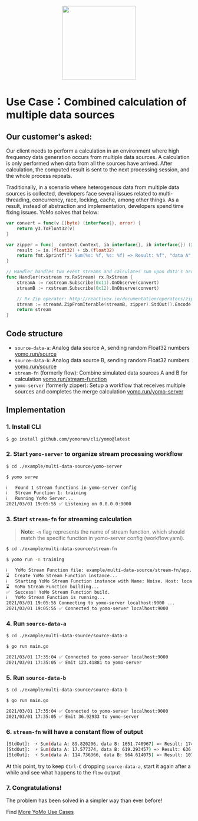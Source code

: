 <p align="center">
  <img width="200px" height="200px" src="https://yomo.run/yomo-logo.png" />
</p>

# Use Case：Combined calculation of multiple data sources

## Our customer's asked:

Our client needs to perform a calculation in an environment where high frequency data generation occurs from multiple data sources. A calculation is only performed when data from all the sources have arrived. After calculation, the computed result is sent to the next processing session, and the whole process repeats. 

Traditionally, in a scenario where heterogenous data from multiple data sources is collected, developers face several issues related to multi-threading, concurrency, race, locking, cache, among other things. As a result, instead of abstraction and implementation, developers spend time fixing issues. YoMo solves that below:

```go
var convert = func(v []byte) (interface{}, error) {
	return y3.ToFloat32(v)
}

var zipper = func(_ context.Context, ia interface{}, ib interface{}) (interface{}, error) {
	result := ia.(float32) + ib.(float32)
	return fmt.Sprintf("⚡️ Sum(%s: %f, %s: %f) => Result: %f", "data A", ia.(float32), "data B", ib.(float32), result), nil
}

// Handler handles two event streams and calculates sum upon data's arrival
func Handler(rxstream rx.RxStream) rx.RxStream {
	streamA := rxstream.Subscribe(0x11).OnObserve(convert)
	streamB := rxstream.Subscribe(0x12).OnObserve(convert)

	// Rx Zip operator: http://reactivex.io/documentation/operators/zip.html
	stream := streamA.ZipFromIterable(streamB, zipper).StdOut().Encode(0x13)
	return stream
}

```

## Code structure

+ `source-data-a`: Analog data source A, sending random Float32 numbers [yomo.run/source](https://yomo.run/source)
+ `source-data-b`: Analog data source B, sending random Float32 numbers [yomo.run/source](https://yomo.run/source)
+ `stream-fn` (formerly flow): Combine simulated data sources A and B for calculation [yomo.run/stream-function](https://yomo.run/flow)
+ `yomo-server` (formerly zipper): Setup a workflow that receives multiple sources and completes the merge calculation [yomo.run/yomo-server](https://yomo.run/zipper)

## Implementation

### 1. Install CLI

```bash
$ go install github.com/yomorun/cli/yomo@latest
```

### 2. Start `yomo-server` to organize stream processing workflow

```bash
$ cd ./example/multi-data-source/yomo-server

$ yomo serve

ℹ️   Found 1 stream functions in yomo-server config
ℹ️   Stream Function 1: training
ℹ️   Running YoMo Server...
2021/03/01 19:05:55 ✅ Listening on 0.0.0.0:9000

```

### 3. Start `stream-fn` for streaming calculation

> **Note**: `-n` flag represents the name of stream function, which should match the specific function in yomo-server config (workflow.yaml).

```bash
$ cd ./example/multi-data-source/stream-fn

$ yomo run -n training

ℹ️   YoMo Stream Function file: example/multi-data-source/stream-fn/app.go
⌛  Create YoMo Stream Function instance...
ℹ️   Starting YoMo Stream Function instance with Name: Noise. Host: localhost. Port: 9000.
⌛  YoMo Stream Function building...
✅  Success! YoMo Stream Function build.
ℹ️   YoMo Stream Function is running...
2021/03/01 19:05:55 Connecting to yomo-server localhost:9000 ...
2021/03/01 19:05:55 ✅ Connected to yomo-server localhost:9000

```

### 4. Run `source-data-a`

```bash
$ cd ./example/multi-data-source/source-data-a

$ go run main.go

2021/03/01 17:35:04 ✅ Connected to yomo-server localhost:9000
2021/03/01 17:35:05 ✅ Emit 123.41881 to yomo-server

```

### 5. Run `source-data-b`

```bash
$ cd ./example/multi-data-source/source-data-b

$ go run main.go

2021/03/01 17:35:04 ✅ Connected to yomo-server localhost:9000
2021/03/01 17:35:05 ✅ Emit 36.92933 to yomo-server

```

### 6. `stream-fn` will have a constant flow of output

```bash
[StdOut]:  ⚡️ Sum(data A: 89.820206, data B: 1651.740967) => Result: 1741.561157
[StdOut]:  ⚡️ Sum(data A: 17.577374, data B: 619.293457) => Result: 636.870850
[StdOut]:  ⚡️ Sum(data A: 114.736366, data B: 964.614075) => Result: 1079.350464
```

At this point, try to keep `Ctrl-C` dropping `source-data-a`, start it again after a while and see what happens to the `flow` output

### 7. Congratulations! 

The problem has been solved in a simpler way than ever before! 

Find [More YoMo Use Cases](https://github.com/yomorun/yomo)

